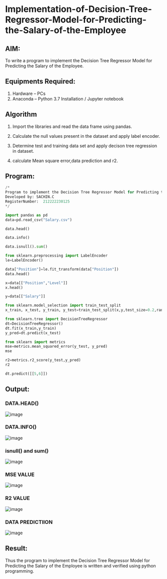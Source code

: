 # Implementation-of-Decision-Tree-Regressor-Model-for-Predicting-the-Salary-of-the-Employee

## AIM:
To write a program to implement the Decision Tree Regressor Model for Predicting the Salary of the Employee.

## Equipments Required:
1. Hardware – PCs
2. Anaconda – Python 3.7 Installation / Jupyter notebook

## Algorithm
1. Import the libraries and read the data frame using pandas.

2. Calculate the null values present in the dataset and apply label encoder.

3. Determine test and training data set and apply decison tree regression in dataset.

4. calculate Mean square error,data prediction and r2.


## Program:
```PYTHON
/*
Program to implement the Decision Tree Regressor Model for Predicting the Salary of the Employee.
Developed by: SACHIN.C
RegisterNumber:  212222230125
*/

import pandas as pd
data=pd.read_csv("Salary.csv")

data.head()

data.info()

data.isnull().sum()

from sklearn.preprocessing import LabelEncoder
le=LabelEncoder()

data["Position"]=le.fit_transform(data["Position"])
data.head()

x=data[["Position","Level"]]
x.head()

y=data[["Salary"]]

from sklearn.model_selection import train_test_split
x_train, x_test, y_train, y_test=train_test_split(x,y,test_size=0.2,random_state=2)

from sklearn.tree import DecisionTreeRegressor
dt=DecisionTreeRegressor()
dt.fit(x_train,y_train)
y_pred=dt.predict(x_test)

from sklearn import metrics
mse=metrics.mean_squared_error(y_test, y_pred)
mse

r2=metrics.r2_score(y_test,y_pred)
r2

dt.predict([[5,6]])
```

## Output:

### DATA.HEAD()
![image](https://github.com/Sachin-vlr/Implementation-of-Decision-Tree-Regressor-Model-for-Predicting-the-Salary-of-the-Employee/assets/113497666/52435bfa-0df2-47db-b964-15a7f552286b)

### DATA.INFO()
![image](https://github.com/Sachin-vlr/Implementation-of-Decision-Tree-Regressor-Model-for-Predicting-the-Salary-of-the-Employee/assets/113497666/13182bfc-ba79-4251-a699-3149016234bc)

### isnull() and sum()
![image](https://github.com/Sachin-vlr/Implementation-of-Decision-Tree-Regressor-Model-for-Predicting-the-Salary-of-the-Employee/assets/113497666/3cd02532-b714-45bb-865a-7655beccd1a2)

### MSE VALUE
![image](https://github.com/Sachin-vlr/Implementation-of-Decision-Tree-Regressor-Model-for-Predicting-the-Salary-of-the-Employee/assets/113497666/267ea3d5-8293-4834-aa68-caf4945f0678)

### R2 VALUE
![image](https://github.com/Sachin-vlr/Implementation-of-Decision-Tree-Regressor-Model-for-Predicting-the-Salary-of-the-Employee/assets/113497666/ca1ae7a5-3a38-4061-8b4b-347ca99165cd)

### DATA PREDICTIION
![image](https://github.com/Sachin-vlr/Implementation-of-Decision-Tree-Regressor-Model-for-Predicting-the-Salary-of-the-Employee/assets/113497666/53503ee2-4c65-4824-b4b1-cdf1b0796b82)

## Result:
Thus the program to implement the Decision Tree Regressor Model for Predicting the Salary of the Employee is written and verified using python programming.
